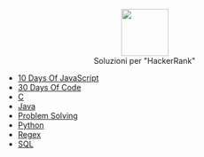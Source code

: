 <p align="center">
    <a href="https://www.hackerrank.com/Cinghiamenisco">
        <img height=85 src="https://d3keuzeb2crhkn.cloudfront.net/hackerrank/assets/styleguide/logo_wordmark-f5c5eb61ab0a154c3ed9eda24d0b9e31.svg">
    </a>
    <br>Soluzioni per "HackerRank"
</p>

* [10 Days Of JavaScript](https://github.com/Cinghiamenisco/HackerRank_Solutions/tree/master/10%20Days%20of%20Javascript)
* [30 Days Of Code](https://github.com/Cinghiamenisco/HackerRank_Solutions/tree/master/30%20Days%20Of%20Code)
* [C](https://github.com/Cinghiamenisco/HackerRank_Solutions/tree/master/C)
* [Java](https://github.com/Cinghiamenisco/HackerRank_Solutions/tree/master/Java)
* [Problem Solving](https://github.com/Cinghiamenisco/HackerRank_Solutions/tree/master/Problem%20Solving)
* [Python](https://github.com/Cinghiamenisco/HackerRank_Solutions/tree/master/Python/01%20-%20Introduction)
* [Regex](https://github.com/Cinghiamenisco/HackerRank_Solutions/tree/master/Regex)
* [SQL](https://github.com/Cinghiamenisco/HackerRank_Solutions/tree/master/SQL)
